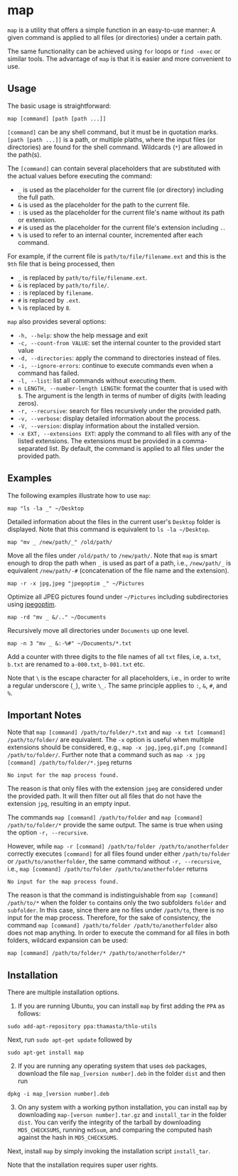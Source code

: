 # map
`map` is a utility that offers a simple function in an easy-to-use manner:
A given command is applied to all files (or directories) under a certain path.

The same functionality can be achieved using `for` loops or `find -exec` or similar tools.
The advantage of `map` is that it is easier and more convenient to use.

## Usage
The basic usage is straightforward:
```
map [command] [path [path ...]]
```
`[command]` can be any shell command, but it must be in quotation marks.
`[path [path ...]]` is a path, or multiple plaths, where the input files (or directories) are found for the shell command.
Wildcards (`*`) are allowed in the path(s).

The `[command]` can contain several placeholders that are substituted with the actual values before executing the command:

* `_` is used as the placeholder for the current file (or directory) including the full path.
* `&` is used as the placeholder for the path to the current file.
* `:` is used as the placeholder for the current file's name without its path or extension.
* `#` is used as the placeholder for the current file's extension including `.`.
* `%` is used to refer to an internal counter, incremented after each command.

For example, if the current file is `path/to/file/filename.ext` and this is the `9th` file that is being processed, then
* `_` is replaced by `path/to/file/filename.ext`.
* `&` is replaced by `path/to/file/`.
* `:` is replaced by `filename`.
* `#` is replaced by `.ext`.
* `%` is replaced by `8`.

`map` also provides several options:

* `-h, --help`:         show the help message and exit
* `-c, --count-from VALUE`:   set the internal counter to the provided start value
* `-d, --directories`:  apply the command to directories instead of files.
* `-i, --ignore-errors`: continue to execute commands even when a command has failed.
* `-l, --list`:          list all commands without executing them.
* `n LENGTH, --number-length LENGTH`:
                        format the counter that is used with `$`. The argument is the length
                        in terms of number of digits (with leading zeros).
* `-r, --recursive`:    search for files recursively under the provided path.
* `-v, --verbose`:      display detailed information about the process.
* `-V, --version`:      display information about the installed version.
* `-x EXT, --extensions EXT`:
                        apply the command to all files with any of the listed extensions.
                        The extensions must be provided in a comma-separated list.
                        By default, the command is applied to all files under the provided path.

## Examples
The following examples illustrate how to use `map`:

```
map "ls -la _" ~/Desktop
```
Detailed information about the files in the current user's `Desktop` folder is displayed.
Note that this command is equivalent to `ls -la ~/Desktop`.

```
map "mv _ /new/path/_" /old/path/
```
Move all the files under `/old/path/` to `/new/path/`.
Note that `map` is smart enough to drop the path when `_` is used as part of a path, i.e.,
`/new/path/_` is equivalent `/new/path/-#` (concatenation of the file name and the extension).


```
map -r -x jpg,jpeg "jpegoptim _" ~/Pictures
```
Optimize all JPEG pictures found under `~/Pictures` including subdirectories
using [jpegoptim](https://github.com/tjko/jpegoptim).


```
map -rd "mv _ &/.." ~/Documents
```
Recursively move all directories under `Documents` up one level.

```
map -n 3 "mv _ &:-%#" ~/Documents/*.txt
```
Add a counter with three digits to the file names of all `txt` files, i.e,
`a.txt`, `b.txt` are renamed to `a-000.txt`, `b-001.txt` etc.

Note that `\` is the escape character for all placeholders, i.e., in order to write a regular underscore (`_`), write `\_`. The same principle applies to `:`, `&`, `#`, and `%`.

## Important Notes

Note that `map [command] /path/to/folder/*.txt` and `map -x txt [command] /path/to/folder/` are equivalent.
The `-x` option is useful when multiple extensions should be considered, e.g., `map -x jpg,jpeg,gif,png [command] /path/to/folder/`.
Further note that a command such as `map -x jpg [command] /path/to/folder/*.jpeg` returns

```
No input for the map process found.
```

The reason is that only files with the extension `jpeg` are considered under the provided path.
It will then filter out all files that do not have the extension `jpg`, resulting in an empty input.

The commands `map [command] /path/to/folder` and `map [command] /path/to/folder/*` provide the same output.
The same is true when using the option `-r, --recursive`.

However, while `map -r [command] /path/to/folder /path/to/anotherfolder` correctly executes `[command]` for all
files found under either `/path/to/folder` or `/path/to/anotherfolder`, the same command without `-r, --recursive`, i.e.,
`map [command] /path/to/folder /path/to/anotherfolder` returns

```
No input for the map process found.
```
The reason is that the command is indistinguishable from `map [command] /path/to/*` when the folder `to` contains
only the two subfolders `folder` and `subfolder`. In this case, since there are no files under `/path/to`, there is
no input for the map process.
Therefore, for the sake of consistency, the command `map [command] /path/to/folder /path/to/anotherfolder` also does not
map anything.
In order to execute the command for all files in both folders, wildcard expansion can be used:
```
map [command] /path/to/folder/* /path/to/anotherfolder/*
```

## Installation

There are multiple installation options.

1) If you are running Ubuntu, you can install `map` by first adding the `PPA` as follows:

```
sudo add-apt-repository ppa:thamasta/thlo-utils
```

Next, run `sudo apt-get update` followed by

```
sudo apt-get install map
```

2) If you are running any operating system that uses `deb` packages,
download the file `map_[version number].deb` in the folder `dist`
and then run

```
dpkg -i map_[version number].deb
```

3) On any system with a working python installation, you can install `map`
by downloading `map-[verson number].tar.gz` and `install_tar` in the folder `dist`.
You can verify the integrity of the tarball by downloading `MD5_CHECKSUMS`, running `md5sum`, and comparing the computed hash against the hash in `MD5_CHECKSUMS`.

Next, install `map` by simply invoking the installation script `install_tar`.

Note that the installation requires super user rights. 
